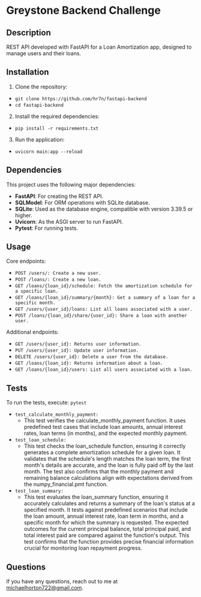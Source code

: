 # Greystone Backend Challenge

## Description

REST API developed with FastAPI for a Loan Amortization app, designed to manage users and their loans.

## Installation

1. Clone the repository:

- `git clone https://github.com/hr7n/fastapi-backend`
- `cd fastapi-backend`

2. Install the required dependencies:

- `pip install -r requirements.txt`

3. Run the application:

- `uvicorn main:app --reload`

## Dependencies

This project uses the following major dependencies:

- **FastAPI**: For creating the REST API.
- **SQLModel**: For ORM operations with SQLite database.
- **SQLite**: Used as the database engine, compatible with version 3.39.5 or higher.
- **Uvicorn**: As the ASGI server to run FastAPI.
- **Pytest**: For running tests.

## Usage

Core endpoints:

- `POST /users/: Create a new user.`
- `POST /loans/: Create a new loan.`
- `GET /loans/{loan_id}/schedule: Fetch the amortization schedule for a specific loan.`
- `GET /loans/{loan_id}/summary/{month}: Get a summary of a loan for a specific month.`
- `GET /users/{user_id}/loans: List all loans associated with a user.`
- `POST /loans/{loan_id}/share/{user_id}: Share a loan with another user.`

Additional endpoints:

- `GET /users/{user_id}: Returns user information.`
- `PUT /users/{user_id}: Update user information.`
- `DELETE /users/{user_id}: Delete a user from the database.`
- `GET /loans/{loan_id}: Returns information about a loan.`
- `GET /loans/{loan_id}/users: List all users associated with a loan.`

## Tests

To run the tests, execute:
`pytest`

- `test_calculate_monthly_payment:`
  - This test verifies the calculate_monthly_payment function. It uses predefined test cases that include loan amounts, annual interest rates, loan terms (in months), and the expected monthly payment.
- `test_loan_schedule:`
  - This test checks the loan_schedule function, ensuring it correctly generates a complete amortization schedule for a given loan. It validates that the schedule's length matches the loan term, the first month's details are accurate, and the loan is fully paid off by the last month. The test also confirms that the monthly payment and remaining balance calculations align with expectations derived from the numpy_financial.pmt function.
- `test_loan_summary:`
  - This test evaluates the loan_summary function, ensuring it accurately calculates and returns a summary of the loan's status at a specified month. It tests against predefined scenarios that include the loan amount, annual interest rate, loan term in months, and a specific month for which the summary is requested. The expected outcomes for the current principal balance, total principal paid, and total interest paid are compared against the function's output. This test confirms that the function provides precise financial information crucial for monitoring loan repayment progress.

## Questions

If you have any questions, reach out to me at michaelhorton722@gmail.com.

